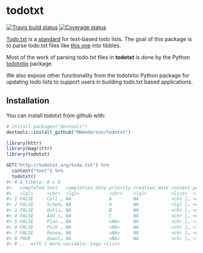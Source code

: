 
todotxt
=======

[![Travis build status](https://travis-ci.org/MHenderson/todotxt.svg?branch=master)](https://travis-ci.org/MHenderson/todotxt) [![Coverage status](https://codecov.io/gh/MHenderson/todotxt/branch/master/graph/badge.svg)](https://codecov.io/github/MHenderson/todotxt?branch=master)

[Todo.txt](http://todotxt.org/) is a [standard](https://github.com/todotxt/todo.txt) for text-based todo lists. The goal of this package is to parse todo.txt files like [this one](http://todotxt.org/todo.txt) into tibbles.

Most of the work of parsing todo.txt files in **todotxt** is done by the Python [todotxtio](https://github.com/EpocDotFr/todotxtio) package.

We also expose other functionality from the todotxtio Python package for updating todo lists to support users in building todo.txt based applications.

Installation
------------

You can install todotxt from github with:

``` r
# install.packages("devtools")
devtools::install_github("MHenderson/todotxt")
```

``` r
library(httr)
library(magrittr)
library(todotxt)

GET("http://todotxt.org/todo.txt") %>%
  content("text") %>%
  todotxt()
#> # A tibble: 8 x 8
#>   completed text   completion_date priority creation_date context projects
#>   <lgl>     <chr>  <lgl>           <chr>    <lgl>         <list>  <list>  
#> 1 FALSE     Call … NA              A        NA            <chr [… <chr [1…
#> 2 FALSE     Sched… NA              A        NA            <lgl [… <chr [1…
#> 3 FALSE     Outli… NA              B        NA            <chr [… <chr [1…
#> 4 FALSE     Add c… NA              C        NA            <chr [… <chr [1…
#> 5 FALSE     Plan … NA              <NA>     NA            <chr [… <lgl [1…
#> 6 FALSE     Pick … NA              <NA>     NA            <chr [… <lgl [1…
#> 7 FALSE     Resea… NA              <NA>     NA            <chr [… <chr [1…
#> 8 TRUE      Downl… NA              <NA>     NA            <chr [… <lgl [1…
#> # ... with 1 more variable: tags <list>
```
